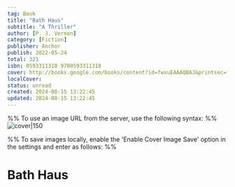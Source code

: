 ```yaml
---
tag: Book
title: "Bath Haus"
subtitle: "A Thriller"
author: [P. J. Vernon]
category: [Fiction]
publisher: Anchor
publish: 2022-05-24
total: 321
isbn: 0593311310 9780593311318
cover: http://books.google.com/books/content?id=fwxuEAAAQBAJ&printsec=frontcover&img=1&zoom=1&edge=curl&source=gbs_api
localCover: 
status: unread
created: 2024-08-15 13:22:45
updated: 2024-08-15 13:22:45
---
```


%% To use an image URL from the server, use the following syntax: %%
![cover|150](http://books.google.com/books/content?id=fwxuEAAAQBAJ&printsec=frontcover&img=1&zoom=1&edge=curl&source=gbs_api)

%% To save images locally, enable the 'Enable Cover Image Save' option in the settings and enter as follows: %%


# Bath Haus